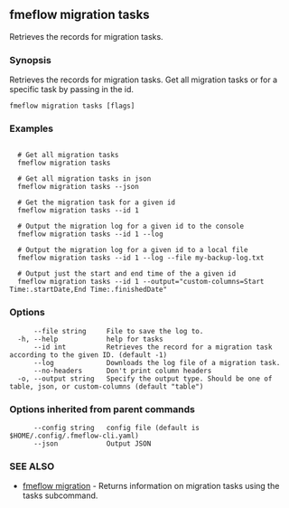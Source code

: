## fmeflow migration tasks

Retrieves the records for migration tasks.

### Synopsis

Retrieves the records for migration tasks. Get all migration tasks or for a specific task by passing in the id.

```
fmeflow migration tasks [flags]
```

### Examples

```

  # Get all migration tasks
  fmeflow migration tasks
	
  # Get all migration tasks in json
  fmeflow migration tasks --json
	
  # Get the migration task for a given id
  fmeflow migration tasks --id 1
	
  # Output the migration log for a given id to the console
  fmeflow migration tasks --id 1 --log
	
  # Output the migration log for a given id to a local file
  fmeflow migration tasks --id 1 --log --file my-backup-log.txt
	
  # Output just the start and end time of the a given id
  fmeflow migration tasks --id 1 --output="custom-columns=Start Time:.startDate,End Time:.finishedDate"
```

### Options

```
      --file string     File to save the log to.
  -h, --help            help for tasks
      --id int          Retrieves the record for a migration task according to the given ID. (default -1)
      --log             Downloads the log file of a migration task.
      --no-headers      Don't print column headers
  -o, --output string   Specify the output type. Should be one of table, json, or custom-columns (default "table")
```

### Options inherited from parent commands

```
      --config string   config file (default is $HOME/.config/.fmeflow-cli.yaml)
      --json            Output JSON
```

### SEE ALSO

* [fmeflow migration](fmeflow_migration.md)	 - Returns information on migration tasks using the tasks subcommand.

